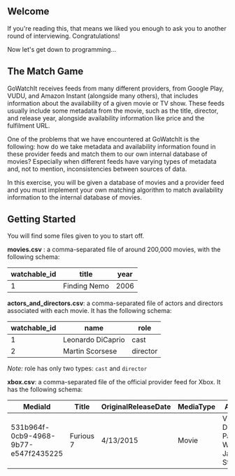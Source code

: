 ## Welcome

If you're reading this, that means we liked you enough to ask you to another round of interviewing. Congratulations!

Now let's get down to programming...

## The Match Game

GoWatchIt receives feeds from many different providers, from Google Play, VUDU, and Amazon Instant (alongside many others),
that includes information about the availability of a given movie or TV show. These feeds usually include some metadata from
the movie, such as the title, director, and release year, alongside availability information like price and the fulfilment URL.

One of the problems that we have encountered at GoWatchIt is the following: how do we take metadata and availability information found in these
provider feeds and match them to our own internal database of movies? Especially when different feeds have varying types of
metadata and, not to mention, inconsistencies between sources of data.

In this exercise, you will be given a database of movies and a provider feed and you must implement your own matching algorithm
to match availability information to the internal database of movies.


## Getting Started

You will find some files given to you to start off.

**movies.csv** : a comma-separated file of around 200,000 movies, with the following schema:

| watchable_id | title | year |
| ------------ | ----- | ---- |
| 1            | Finding Nemo | 2006 |

**actors_and_directors.csv**: a comma-separated file of actors and directors associated with each movie. It has the following schema:

| watchable_id | name | role |
| ------------ | ---- | -------- |
| 1            | Leonardo DiCaprio | cast |
| 2            | Martin Scorsese | director|

*Note:* role has only two types: `cast` and `director`

**xbox.csv**: a comma-separated file of the official provider feed for Xbox. It has the following schema:

| MediaId | Title | OriginalReleaseDate | MediaType | Actors | Director | XboxLiveURL |
| ------- | ----- | ------------------- | --------- | ------ | -------- | ----------- |
| 531b964f-0cb9-4968-9b77-e547f2435225| Furious 7 | 4/13/2015 | Movie | Vin Diesel, Paul Walker, Jason Statham | James Wan | video.xbox.com  
